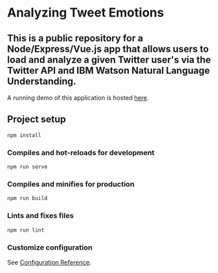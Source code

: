 # Analyzing Tweet Emotions
## This is a public repository for a Node/Express/Vue.js app that allows users to load and analyze a given Twitter user's via the Twitter API and IBM Watson Natural Language Understanding.
A running demo of this application is hosted [here](https://tweet-emotion-analysis-dhwj4kp3mq-uc.a.run.app/).
## Project setup
```
npm install
```

### Compiles and hot-reloads for development
```
npm run serve
```

### Compiles and minifies for production
```
npm run build
```

### Lints and fixes files
```
npm run lint
```

### Customize configuration
See [Configuration Reference](https://cli.vuejs.org/config/).
